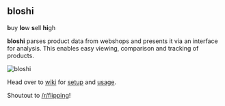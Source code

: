 ## bloshi

**b**uy **lo**w **s**ell **hi**gh

**bloshi** parses product data from webshops and presents it via an interface for analysis.
This enables easy viewing, comparison and tracking of products.

![bloshi](https://cloud.githubusercontent.com/assets/10615524/19219900/5a412fc6-8e20-11e6-8b62-c1ef1a457571.png)

Head over to [wiki](https://github.com/gskoljarev/bloshi/wiki/) for
[setup](https://github.com/gskoljarev/bloshi/wiki/Setup) and
[usage](https://github.com/gskoljarev/bloshi/wiki/Usage).

Shoutout to [/r/flipping](http://www.reddit.com/r/flipping)!
